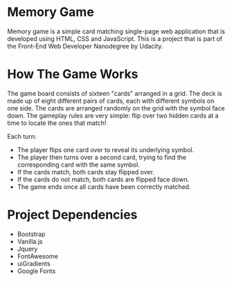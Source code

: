 # Memory Game

Memory game is a simple card matching single-page web application that is developed using HTML, CSS and JavaScript. This is a project that is part of the Front-End Web Developer Nanodegree by Udacity.

# How The Game Works

The game board consists of sixteen "cards" arranged in a grid. The deck is made up of eight different pairs of cards, each with different symbols on one side. The cards are arranged randomly on the grid with the symbol face down. The gameplay rules are very simple: flip over two hidden cards at a time to locate the ones that match!

Each turn:

- The player flips one card over to reveal its underlying symbol.
- The player then turns over a second card, trying to find the corresponding card with the same symbol.
- If the cards match, both cards stay flipped over.
- If the cards do not match, both cards are flipped face down.
- The game ends once all cards have been correctly matched.

# Project Dependencies 

- Bootstrap 
- Vanilla.js
- Jquery
- FontAwesome
- uiGradients
- Google Fonts
